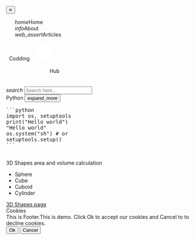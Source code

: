 <!DOCTYPE html><html>
<head>
    
  <link href='src/css/HubStyle1.css' rel='stylesheet'></link>
</head>
<body>
    
<nav>
    <a href='#' style='text-decoration:none'> </a>
    <div class='list'>
      <button class='btn' id="btn">≡</button>
    <ul style='list-style-type:none' class="navs">
        <li id="li1"><a herf='#'><i class='material-icons'>home</i>Home</a></li>
        <li id="li2"><a href='#'></a><i class='material-icons'>info</i>About</li>
        <li id="li3"><a href='#'></a><i class='material-icons'>web_assert</i>Articles</li>
    </ul>
    </div>
    <span id="name">&nbsp
    <char id="c">C</char><char id="o">o</char><char id="d">d</char><char id="dd">d</char><char id="i">i</char><char id="n">n</char><char id="g">g</char> &nbsp <img src="src/img/light_mode_white.png" id="theme"><br></br> &nbsp;&nbsp;&nbsp;&nbsp;&nbsp;&nbsp;&nbsp;&nbsp;&nbsp;&nbsp;&nbsp;&nbsp;&nbsp;&nbsp;&nbsp;&nbsp;&nbsp;&nbsp;&nbsp;&nbsp;&nbsp;&nbsp;&nbsp;&nbsp;&nbsp;&nbsp;&nbsp;&nbsp;&nbsp;
    <char id="h">H</char><char id="u">u</char><char id="b">b</char></span>
  </nav>
<br><br>
<div class='input-cnt'>
      <i class='material-icons' id="search">search</i>
      <input type='text' placeholder='Search here...' id="Search-bar"/>
</div>
<div id="py">
<div id='python' class='python'>
    <char id='name' class='name'>Python</char>
    <button onclick='sUp()' id='b1' class="btns">
        <i class='material-icons'>expand_more</i></button>
    <p class='python-code'>
<pre>
```python
import os, setuptools
print("Hello world")
"Hello world"
os.system("sh") # or
setuptools.setup()
```
</pre></p>
</div></div><br>

<div class="3d_link" id="3d_link">
    3D Shapes area and volume calculation
    <ul list-style-type="circle">
        <li>Sphere</li>
        <li>Cube</li>
        <li>Cuboid</li>
        <li>Cylinder</li>
    </ul>
    <a href="3d.html" id="link">3D Shapes page</a>
</div>
  <footer class="cookies" id="cook"><div class="divs"><div>Cookies</div><div>This is Footer.This is demo.
    Click Ok to accept our cookies and Cancel to
    to decline cookies.</div></div>
    <button id="Ok"class="cook_btn">Ok</button>
    <button id="Cancel" class="cook_btn">Cancel</button>
  </footer>
  <script src='src/js/Codding_hub.js'></script>
  <script src="src/js/Codding_hub_theming.js"></script>
</body>
</html>
